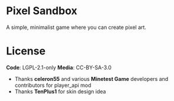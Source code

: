 # Pixel Sandbox
A simple, minimalist game where you can create pixel art.

# License
**Code**: LGPL-2.1-only
**Media**: CC-BY-SA-3.0

- Thanks **celeron55** and various **Minetest Game** developers and contributors for player_api mod
- Thanks **TenPlus1** for skin design idea
